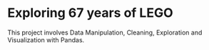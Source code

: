 # Exploring 67 years of LEGO

This project involves Data Manipulation, Cleaning, Exploration and Visualization with Pandas.
